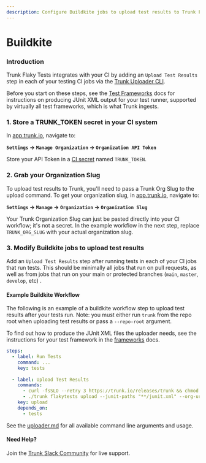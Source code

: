 ```yaml
---
description: Configure Buildkite jobs to upload test results to Trunk Flaky Tests
---
```


# Buildkite

### Introduction

Trunk Flaky Tests integrates with your CI by adding an `Upload Test Results` step in each of your testing CI jobs via the [Trunk Uploader CLI](../uploader.md).&#x20;

Before you start on these steps, see the [Test Frameworks](../frameworks/) docs for instructions on producing JUnit XML output for your test runner, supported by virtually all test frameworks, which is what Trunk ingests.

### 1. Store a TRUNK\_TOKEN secret in your CI system

In [app.trunk.io](http://app.trunk.io), navigate to:

**`Settings` -> `Manage Organization` -> `Organization API Token`**

Store your API Token in a [CI secret](https://buildkite.com/docs/pipelines/security/secrets/managing) named `TRUNK_TOKEN`.

### 2. Grab your Organization Slug

To upload test results to Trunk, you'll need to pass a Trunk Org Slug to the upload command. To get your organization slug, in [app.trunk.io](http://app.trunk.io), navigate to:

&#x20;**`Settings` -> `Manage` -> `Organization` -> `Organization Slug`**

Your Trunk Organization Slug can just be pasted directly into your CI workflow; it's not a secret. In the example workflow in the next step, replace `TRUNK_ORG_SLUG` with your actual organization slug.

### 3. Modify Buildkite jobs to upload test results

Add an `Upload Test Results` step after running tests in each of your CI jobs that run tests. This should be minimally all jobs that run on pull requests, as well as from jobs that run on your main or protected branches (`main`, `master`, `develop`, etc) .

#### Example Buildkite Workflow

The following is an example of a buildkite workflow step to upload test results after your tests run. Note: you must either run `trunk` from the repo root when uploading test results or pass a `--repo-root` argument.

To find out how to produce the JUnit XML files the uploader needs, see the instructions for your test framework in the [frameworks](../frameworks/ "mention") docs.

```yaml
steps:
  - label: Run Tests
    command: ...
    key: tests
    
  - label: Upload Test Results
    commands:
      - curl -fsSLO --retry 3 https://trunk.io/releases/trunk && chmod +x trunk
      - ./trunk flakytests upload --junit-paths "**/junit.xml" --org-url-slug <TRUNK_ORG_SLUG> --token $TRUNK_TOKEN
    key: upload
    depends_on:
      - tests
```

See the [uploader.md](../uploader.md "mention") for all available command line arguments and usage.

#### Need Help?

Join the [Trunk Slack Community](https://slack.trunk.io) for live support.
